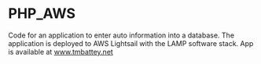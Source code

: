 # PHP_AWS
Code for an application to enter auto information into a database. The application is deployed to AWS Lightsail with the LAMP software stack. 
App is available at www.tmbattey.net

